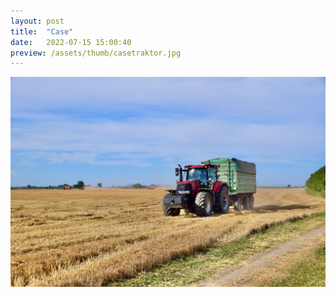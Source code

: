 ```yaml
---
layout: post
title:  "Case"
date:   2022-07-15 15:00:40
preview: /assets/thumb/casetraktor.jpg
---
```


![Case](/assets/img/casetraktor.jpg)

